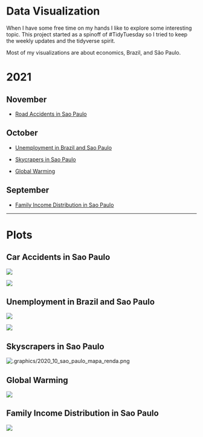 # Data Visualization 

When I have some free time on my hands I like to explore some interesting topic. This project started as a spinoff of #TidyTuesday so I tried to keep the weekly updates and the tidyverse spirit.

Most of my visualizations are about economics, Brazil, and São Paulo.

# 2021

## November

- [Road Accidents in Sao Paulo](https://github.com/viniciusoike/tidy_tuesday/blob/main/R/t-11-02)

## October

- [Unemployment in Brazil and Sao Paulo](https://github.com/viniciusoike/tidy_tuesday/blob/main/R/t-10-26)

- [Skycrapers in Sao Paulo](https://github.com/viniciusoike/tidy_tuesday/blob/main/graphics/2020_10)

- [Global Warming](https://github.com/viniciusoike/tidy_tuesday/blob/main/graphics/2020_10)

## September

- [Family Income Distribution in Sao Paulo](https://github.com/viniciusoike/tidy_tuesday/blob/main/graphics/2020_10)


***

# Plots

## Car Accidents in Sao Paulo

![](https://github.com/viniciusoike/tidy_tuesday/blob/main/graphics/2021_11/map_road_accidents_2020.png?raw=true)

![](https://github.com/viniciusoike/tidy_tuesday/blob/main/graphics/2021_11/road_accidents_2.png?raw=true)


## Unemployment in Brazil and Sao Paulo

![](https://github.com/viniciusoike/tidy_tuesday/blob/main/graphics/2021_10/unemployment_1.png?raw=true)

![](https://github.com/viniciusoike/tidy_tuesday/blob/main/graphics/2021_10/unemployment_panel.png?raw=true)

## Skyscrapers in Sao Paulo

![.graphics/2020_10_sao_paulo_mapa_renda.png](https://github.com/viniciusoike/tidy_tuesday/blob/main/graphics/2021_10/skycraper_sp_panel.png?raw=true)

## Global Warming

![](https://github.com/viniciusoike/tidy_tuesday/blob/main/graphics/2021_10/global_warming_economist_cairo.png?raw=true)

## Family Income Distribution in Sao Paulo

![](https://github.com/viniciusoike/tidy_tuesday/blob/main/graphics/2021_10/sao_paulo_renda.png?raw=true)
